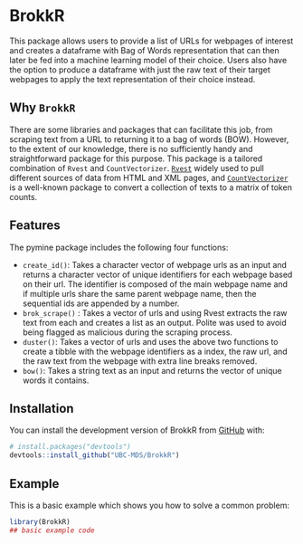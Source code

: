 
<!-- README.md is generated from README.Rmd. Please edit that file -->

# BrokkR

<!-- badges: start -->
<!-- badges: end -->

This package allows users to provide a list of URLs for webpages of
interest and creates a dataframe with Bag of Words representation that
can then later be fed into a machine learning model of their choice.
Users also have the option to produce a dataframe with just the raw text
of their target webpages to apply the text representation of their
choice instead.

## Why `BrokkR`

There are some libraries and packages that can facilitate this job, from
scraping text from a URL to returning it to a bag of words (BOW).
However, to the extent of our knowledge, there is no sufficiently handy
and straightforward package for this purpose. This package is a tailored
combination of `Rvest` and `CountVectorizer`.
[`Rvest`](https://www.rdocumentation.org/packages/rvest/versions/1.0.3)
widely used to pull different sources of data from HTML and XML pages,
and
[`CountVectorizer`](https://www.rdocumentation.org/packages/superml/versions/0.4.0/topics/CountVectorizer)
is a well-known package to convert a collection of texts to a matrix of
token counts.

## Features

The pymine package includes the following four functions:

- `create_id()`: Takes a character vector of webpage urls as an input
  and returns a character vector of unique identifiers for each webpage
  based on their url. The identifier is composed of the main webpage
  name and if multiple urls share the same parent webpage name, then the
  sequential ids are appended by a number.
- `brok_scrape()` : Takes a vector of urls and using Rvest extracts the 
  raw text from each and creates a list as an output. Polite was used to 
  avoid being flagged as malicious during the scraping process.
- `duster()`: Takes a vector of urls and uses the above two functions to
  create a tibble with the webpage identifiers as a index, the raw url,
  and the raw text from the webpage with extra line breaks removed.
- `bow()`: Takes a string text as an input and returns the vector of
  unique words it contains.

## Installation

You can install the development version of BrokkR from
[GitHub](https://github.com/UBC-MDS/BrokkR) with:

``` r
# install.packages("devtools")
devtools::install_github("UBC-MDS/BrokkR")
```

## Example

This is a basic example which shows you how to solve a common problem:

``` r
library(BrokkR)
## basic example code
```
